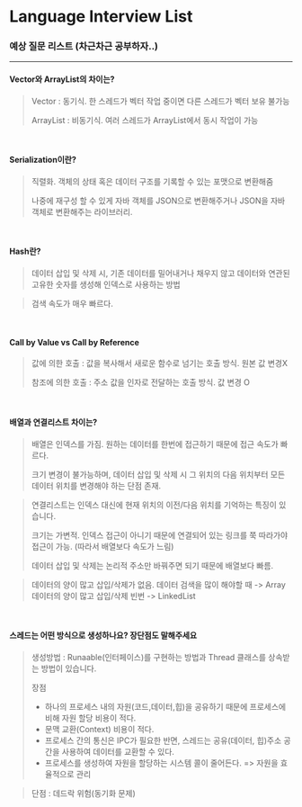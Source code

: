 
# Language Interview List

### 예상 질문 리스트 (차근차근 공부하자..)

---

#### Vector와 ArrayList의 차이는?

> Vector : 동기식. 한 스레드가 벡터 작업 중이면 다른 스레드가 벡터 보유 불가능
> 
> ArrayList : 비동기식. 여러 스레드가 ArrayList에서 동시 작업이 가능

<br>

#### Serialization이란?

> 직렬화. 객체의 상태 혹은 데이터 구조를 기록할 수 있는 포맷으로 변환해줌
>
> 나중에 재구성 할 수 있게 자바 객체를 JSON으로 변환해주거나 JSON을 자바 객체로 변환해주는 라이브러리.

<br>

#### Hash란?

> 데이터 삽입 및 삭제 시, 기존 데이터를 밀어내거나 채우지 않고 데이터와 연관된 고유한 숫자를 생성해 인덱스로 사용하는 방법

> 검색 속도가 매우 빠르다.

<br>

#### Call by Value vs Call by Reference

> 값에 의한 호출 : 값을 복사해서 새로운 함수로 넘기는 호출 방식. 원본 값 변경X
>
> 참조에 의한 호출 : 주소 값을 인자로 전달하는 호출 방식. 값 변경 O

<br>

#### 배열과 연결리스트 차이는?

> 배열은 인덱스를 가짐. 원하는 데이터를 한번에 접근하기 때문에 접근 속도가 빠르다.
>
> 크기 변경이 불가능하며, 데이터 삽입 및 삭제 시 그 위치의 다음 위치부터 모든 데이터 위치를 변경해야 하는 단점 존재.

> 연결리스트는 인덱스 대신에 현재 위치의 이전/다음 위치를 기억하는 특징이 있습니다.
>
> 크기는 가변적. 인덱스 접근이 아니기 때문에 연결되어 있는 링크를 쭉 따라가야 접근이 가능. (따라서 배열보다 속도가 느림)
> 
> 데이터 삽입 및 삭제는 논리적 주소만 바꿔주면 되기 때문에 배열보다 빠름.
>

> 데이터의 양이 많고 삽입/삭제가 없음. 데이터 검색을 많이 해야할 때 -> Array
> 데이터의 양이 많고 삽입/삭제 빈번 -> LinkedList

<br>

#### 스레드는 어떤 방식으로 생성하나요? 장단점도 말해주세요

> 생성방법 : Runaable(인터페이스)를 구현하는 방법과 Thread 클래스를 상속받는 방법이 있습니다.
> 
> 장점 
> - 하나의 프로세스 내의 자원(코드,데이터,힙)을 공유하기 때문에 프로세스에 비해 자원 할당 비용이 적다.
> - 문맥 교환(Context) 비용이 적다. 
> - 프로세스 간의 통신은 IPC가 필요한 반면, 스레드는 공유(데이터, 힙)주소 공간을 사용하여 데이터를 교환할 수 있다.
> - 프로세스를 생성하여 자원을 할당하는 시스템 콜이 줄어든다. => 자원을 효율적으로 관리

> 단점 : 데드락 위험(동기화 문제)














